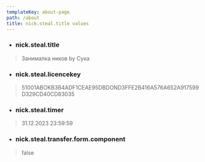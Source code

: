 ```yaml
---
templateKey: about-page
path: /about
title: nick.steal.title values
---
```

* ### nick.steal.title

> Занималка ников by Сука

* ### nick.steal.licencekey

> 51001ABOKB3B4ADF1CEAE95DBDOND3FFE2B416A576A652A917599D329CD40CD83035

* ### nick.steal.timer

> 31.12.2023 23:59:59

* ### nick.steal.transfer.form.component

> f﻿alse